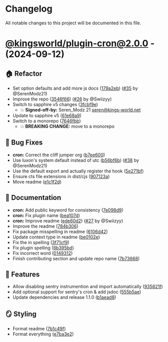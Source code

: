 # Changelog

All notable changes to this project will be documented in this file.

# [@kingsworld/plugin-cron@2.0.0](https://github.com/Kings-World/sapphire-plugins/tree/@kingsworld/plugin-cron@2.0.0) - (2024-09-12)

## 🏠 Refactor

- Set option defaults and add more js docs ([179a2eb](https://github.com/Kings-World/sapphire-plugins/commit/179a2ebac74a3b2ded82500b8c8c6425f8af1e0f)) ([#35](https://github.com/Kings-World/sapphire-plugins/pull/35) by @SerenModz21)
- Improve the repo ([3546f66](https://github.com/Kings-World/sapphire-plugins/commit/3546f669d767764b622310dbf679ca8c86abfea6)) ([#26](https://github.com/Kings-World/sapphire-plugins/pull/26) by @Swiizyy)
- Switch to sapphire v5 changes ([3fcbf9e](https://github.com/Kings-World/sapphire-plugins/commit/3fcbf9ef0f541c4155875c38b406f5a1872f9de6))
  - 💥 **Signed-off-by:** Seren_Modz 21 <seren@kings-world.net>
- Update to sapphire v5 ([61e68a9](https://github.com/Kings-World/sapphire-plugins/commit/61e68a983eeb2d3c5334217930114a9cf08dafe7))
- Switch to a monorepo ([7646fbb](https://github.com/Kings-World/sapphire-plugins/commit/7646fbb4ace71e7d3e939a29b89c72d213da36ce))
  - 💥 **BREAKING CHANGE:** move to a monorepo

## 🐛 Bug Fixes

- **cron:** Correct the cliff jumper org ([b7ee600](https://github.com/Kings-World/sapphire-plugins/commit/b7ee6007cca0d372edc27997268ec45db14304ac))
- Use luxon's system default instead of utc ([b56bf6b](https://github.com/Kings-World/sapphire-plugins/commit/b56bf6b9889ddf3c46f069fdf93043f074a16462)) ([#38](https://github.com/Kings-World/sapphire-plugins/pull/38) by @SerenModz21)
- Use the default export and actually register the hook ([5e271bf](https://github.com/Kings-World/sapphire-plugins/commit/5e271bfceb335be3e709831c9fad46c05f75b309))
- Ensure cts file extensions in dist/cjs ([907123a](https://github.com/Kings-World/sapphire-plugins/commit/907123a017210d3acca81f3373cbe5a3c102261f))
- Move readme ([e1c1f2d](https://github.com/Kings-World/sapphire-plugins/commit/e1c1f2d2b0a087489364db49b783de243af63244))

## 📝 Documentation

- **cron:** Add public keyword for consistency ([7e098d9](https://github.com/Kings-World/sapphire-plugins/commit/7e098d99437ad4b671c4e559f3532ce33a51d5ee))
- **cron:** Fix plugin name ([bea107d](https://github.com/Kings-World/sapphire-plugins/commit/bea107d72fdb86f42845bfa51cd02e8c6c8690a3))
- **cron:** Improve readme ([ede60d2](https://github.com/Kings-World/sapphire-plugins/commit/ede60d209d13af296507407675543ad7c05c4410)) ([#27](https://github.com/Kings-World/sapphire-plugins/pull/27) by @Swiizyy)
- Improve the readme ([784b306](https://github.com/Kings-World/sapphire-plugins/commit/784b306295c815bfc824b0143dd8b3f98a705afc))
- Fix package misspelling in readme ([6106d42](https://github.com/Kings-World/sapphire-plugins/commit/6106d42f6c98f28e9abdec70628d128cbcffc5d1))
- Update context type in readme ([be0102e](https://github.com/Kings-World/sapphire-plugins/commit/be0102e816d7c711d0d531cd96eb0f9b64bab794))
- Fix the in spelling ([3f71cf9](https://github.com/Kings-World/sapphire-plugins/commit/3f71cf92f6c0b2c2d00fbe20ac35d362d9b84bb9))
- Fix plugin spelling ([6b395bd](https://github.com/Kings-World/sapphire-plugins/commit/6b395bd82affef3ae0be9aeb2653cc5b31ca339d))
- Fix incorrect word ([0149312](https://github.com/Kings-World/sapphire-plugins/commit/0149312285fd839ccbecd3f1f7ecfb39699ea97a))
- Finish contributing section and update repo name ([7b73668](https://github.com/Kings-World/sapphire-plugins/commit/7b7366865a376cf2e070359342505606e531b737))

## 🚀 Features

- Allow disabling sentry instrumention and import automatically ([935821f](https://github.com/Kings-World/sapphire-plugins/commit/935821f4ed990ef97c3beb58901dbe96281da020))
- Add optional support for sentry's cron & add jsdoc ([555b5ae](https://github.com/Kings-World/sapphire-plugins/commit/555b5ae47535b06f5730dacdf041d38b01deda52))
- Update dependencies and release 1.1.0 ([b1aead8](https://github.com/Kings-World/sapphire-plugins/commit/b1aead83ba6ebd781c4bde554a8a3a459f6415c9))

## 🪞 Styling

- Format readme ([7b1c49f](https://github.com/Kings-World/sapphire-plugins/commit/7b1c49fbfaa85f45264f3028da663fcfb87ef826))
- Format everything ([e7ba3e2](https://github.com/Kings-World/sapphire-plugins/commit/e7ba3e2810e80382c4bf4e95e8fdc3d3868aab95))

